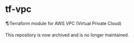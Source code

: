 # tf-vpc
🌎Terraform module for AWS VPC (Virtual Private Cloud)

This repository is now archived and is no longer maintained.

